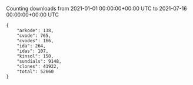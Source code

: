 
Counting downloads from 2021-01-01 00:00:00+00:00 UTC to 2021-07-16 00:00:00+00:00 UTC

```
{
    "arkode": 138,
    "cvode": 765,
    "cvodes": 166,
    "ida": 264,
    "idas": 107,
    "kinsol": 150,
    "sundials": 9148,
    "clones": 41922,
    "total": 52660
}
```
